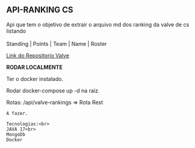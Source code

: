 <h2>API-RANKING CS</h2>

Api que tem o objetivo de extrair o arquivo md dos ranking da valve de cs listando<br><br>
Standing | Points | Team | Name | Roster

[Link do Repositorio Valve](https://github.com/ValveSoftware/counter-strike_regional_standings)

**RODAR LOCALMENTE**

Ter o docker instalado.

Rodar docker-compose up -d na raiz.

Rotas:
/api/valve-rankings => Rota Rest

~~~~Scheduler:
A fazer.

Tecnologias:<br>
JAVA 17<br>
MongoDb
Docker
